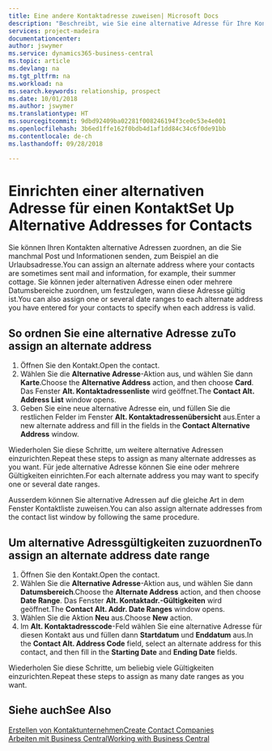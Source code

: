 ```yaml
---
title: Eine andere Kontaktadresse zuweisen| Microsoft Docs
description: "Beschreibt, wie Sie eine alternative Adresse für Ihre Kontakte zuweisen, an die Sie manchmal Informationen senden."
services: project-madeira
documentationcenter: 
author: jswymer
ms.service: dynamics365-business-central
ms.topic: article
ms.devlang: na
ms.tgt_pltfrm: na
ms.workload: na
ms.search.keywords: relationship, prospect
ms.date: 10/01/2018
ms.author: jswymer
ms.translationtype: HT
ms.sourcegitcommit: 9dbd92409ba02281f008246194f3ce0c53e4e001
ms.openlocfilehash: 3b6ed1ffe162f0bdb4d1af1dd84c34c6f0de91bb
ms.contentlocale: de-ch
ms.lasthandoff: 09/28/2018

---
```

# <a name="set-up-alternative-addresses-for-contacts"></a><span data-ttu-id="9dca5-103">Einrichten einer alternativen Adresse für einen Kontakt</span><span class="sxs-lookup"><span data-stu-id="9dca5-103">Set Up Alternative Addresses for Contacts</span></span>
<span data-ttu-id="9dca5-104">Sie können Ihren Kontakten alternative Adressen zuordnen, an die Sie manchmal Post und Informationen senden, zum Beispiel an die Urlaubsadresse.</span><span class="sxs-lookup"><span data-stu-id="9dca5-104">You can assign an alternate address where your contacts are sometimes sent mail and information, for example, their summer cottage.</span></span> <span data-ttu-id="9dca5-105">Sie können jeder alternativen Adresse einen oder mehrere Datumsbereiche zuordnen, um festzulegen, wann diese Adresse gültig ist.</span><span class="sxs-lookup"><span data-stu-id="9dca5-105">You can also assign one or several date ranges to each alternate address you have entered for your contacts to specify when each address is valid.</span></span>

## <a name="to-assign-an-alternate-address"></a><span data-ttu-id="9dca5-106">So ordnen Sie eine alternative Adresse zu</span><span class="sxs-lookup"><span data-stu-id="9dca5-106">To assign an alternate address</span></span>
1. <span data-ttu-id="9dca5-107">Öffnen Sie den Kontakt.</span><span class="sxs-lookup"><span data-stu-id="9dca5-107">Open the contact.</span></span>
2. <span data-ttu-id="9dca5-108">Wählen Sie die **Alternative Adresse**-Aktion aus, und wählen Sie dann **Karte**.</span><span class="sxs-lookup"><span data-stu-id="9dca5-108">Choose the **Alternative Address** action, and then choose **Card**.</span></span> <span data-ttu-id="9dca5-109">Das Fenster **Alt. Kontaktadressenliste** wird geöffnet.</span><span class="sxs-lookup"><span data-stu-id="9dca5-109">The **Contact Alt. Address List** window opens.</span></span>
3. <span data-ttu-id="9dca5-110">Geben Sie eine neue alternative Adresse ein, und füllen Sie die restlichen Felder im Fenster **Alt. Kontaktadressenübersicht** aus.</span><span class="sxs-lookup"><span data-stu-id="9dca5-110">Enter a new alternate address and fill in the fields in the **Contact Alternative Address** window.</span></span>

<span data-ttu-id="9dca5-111">Wiederholen Sie diese Schritte, um weitere alternative Adressen einzurichten.</span><span class="sxs-lookup"><span data-stu-id="9dca5-111">Repeat these steps to assign as many alternate addresses as you want.</span></span> <span data-ttu-id="9dca5-112">Für jede alternative Adresse können Sie eine oder mehrere Gültigkeiten einrichten.</span><span class="sxs-lookup"><span data-stu-id="9dca5-112">For each alternate address you may want to specify one or several date ranges.</span></span>

<span data-ttu-id="9dca5-113">Ausserdem können Sie alternative Adressen auf die gleiche Art in dem Fenster Kontaktliste zuweisen.</span><span class="sxs-lookup"><span data-stu-id="9dca5-113">You can also assign alternate addresses from the contact list window by following the same procedure.</span></span>

## <a name="to-assign-an-alternate-address-date-range"></a><span data-ttu-id="9dca5-114">Um alternative Adressgültigkeiten zuzuordnen</span><span class="sxs-lookup"><span data-stu-id="9dca5-114">To assign an alternate address date range</span></span>
1. <span data-ttu-id="9dca5-115">Öffnen Sie den Kontakt.</span><span class="sxs-lookup"><span data-stu-id="9dca5-115">Open the contact.</span></span>
2. <span data-ttu-id="9dca5-116">Wählen Sie die **Alternative Adresse**-Aktion aus, und wählen Sie dann **Datumsbereich**.</span><span class="sxs-lookup"><span data-stu-id="9dca5-116">Choose the **Alternate Address** action, and then choose **Date Range**.</span></span> <span data-ttu-id="9dca5-117">Das Fenster **Alt. Kontaktadr.-Gültigkeiten** wird geöffnet.</span><span class="sxs-lookup"><span data-stu-id="9dca5-117">The **Contact Alt. Addr. Date Ranges** window opens.</span></span>
3. <span data-ttu-id="9dca5-118">Wählen Sie die Aktion **Neu** aus.</span><span class="sxs-lookup"><span data-stu-id="9dca5-118">Choose **New** action.</span></span>
4. <span data-ttu-id="9dca5-119">Im **Alt. Kontaktadresscode**-Feld wählen Sie eine alternative Adresse für diesen Kontakt aus und füllen dann **Startdatum** und **Enddatum** aus.</span><span class="sxs-lookup"><span data-stu-id="9dca5-119">In the **Contact Alt. Address Code** field, select an alternate address for this contact, and then fill in the **Starting Date** and **Ending Date** fields.</span></span>

<span data-ttu-id="9dca5-120">Wiederholen Sie diese Schritte, um beliebig viele Gültigkeiten einzurichten.</span><span class="sxs-lookup"><span data-stu-id="9dca5-120">Repeat these steps to assign as many date ranges as you want.</span></span>

## <a name="see-also"></a><span data-ttu-id="9dca5-121">Siehe auch</span><span class="sxs-lookup"><span data-stu-id="9dca5-121">See Also</span></span>
[<span data-ttu-id="9dca5-122">Erstellen von Kontaktunternehmen</span><span class="sxs-lookup"><span data-stu-id="9dca5-122">Create Contact Companies</span></span>](marketing-create-contact-companies.md)  
[<span data-ttu-id="9dca5-123">Arbeiten mit  Business Central</span><span class="sxs-lookup"><span data-stu-id="9dca5-123">Working with Business Central</span></span>](ui-work-product.md)

